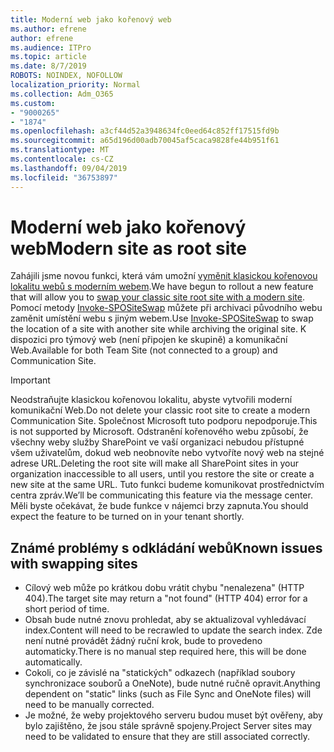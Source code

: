 ```yaml
---
title: Moderní web jako kořenový web
ms.author: efrene
author: efrene
ms.audience: ITPro
ms.topic: article
ms.date: 8/7/2019
ROBOTS: NOINDEX, NOFOLLOW
localization_priority: Normal
ms.collection: Adm_O365
ms.custom:
- "9000265"
- "1874"
ms.openlocfilehash: a3cf44d52a3948634fc0eed64c852ff17515fd9b
ms.sourcegitcommit: a65d196d00adb70045af5caca9828fe44b951f61
ms.translationtype: MT
ms.contentlocale: cs-CZ
ms.lasthandoff: 09/04/2019
ms.locfileid: "36753897"
---
```

# <a name="modern-site-as-root-site"></a><span data-ttu-id="1ff5d-102">Moderní web jako kořenový web</span><span class="sxs-lookup"><span data-stu-id="1ff5d-102">Modern site as root site</span></span>

<span data-ttu-id="1ff5d-103">Zahájili jsme novou funkci, která vám umožní [vyměnit klasickou kořenovou lokalitu webů s moderním webem](https://docs.microsoft.com/sharepoint/modern-root-site).</span><span class="sxs-lookup"><span data-stu-id="1ff5d-103">We have begun to rollout a new feature that will allow you to [swap your classic site root site with a modern site](https://docs.microsoft.com/sharepoint/modern-root-site).</span></span> <span data-ttu-id="1ff5d-104">Pomocí metody [Invoke-SPOSiteSwap](https://docs.microsoft.com/powershell/module/sharepoint-online/invoke-spositeswap?view=sharepoint-ps) můžete při archivaci původního webu zaměnit umístění webu s jiným webem.</span><span class="sxs-lookup"><span data-stu-id="1ff5d-104">Use [Invoke-SPOSiteSwap](https://docs.microsoft.com/powershell/module/sharepoint-online/invoke-spositeswap?view=sharepoint-ps) to swap the location of a site with another site while archiving the original site.</span></span> <span data-ttu-id="1ff5d-105">K dispozici pro týmový web (není připojen ke skupině) a komunikační Web.</span><span class="sxs-lookup"><span data-stu-id="1ff5d-105">Available for both Team Site (not connected to a group) and Communication Site.</span></span>

>[!Important]
> <span data-ttu-id="1ff5d-106">Neodstraňujte klasickou kořenovou lokalitu, abyste vytvořili moderní komunikační Web.</span><span class="sxs-lookup"><span data-stu-id="1ff5d-106">Do not delete your classic root site to create a modern Communication Site.</span></span> <span data-ttu-id="1ff5d-107">Společnost Microsoft tuto podporu nepodporuje.</span><span class="sxs-lookup"><span data-stu-id="1ff5d-107">This is not supported by Microsoft.</span></span> <span data-ttu-id="1ff5d-108">Odstranění kořenového webu způsobí, že všechny weby služby SharePoint ve vaší organizaci nebudou přístupné všem uživatelům, dokud web neobnovíte nebo vytvoříte nový web na stejné adrese URL.</span><span class="sxs-lookup"><span data-stu-id="1ff5d-108">Deleting the root site will make all SharePoint sites in your organization inaccessible to all users, until you restore the site or create a new site at the same URL.</span></span> <span data-ttu-id="1ff5d-109">Tuto funkci budeme komunikovat prostřednictvím centra zpráv.</span><span class="sxs-lookup"><span data-stu-id="1ff5d-109">We’ll be communicating this feature via the message center.</span></span> <span data-ttu-id="1ff5d-110">Měli byste očekávat, že bude funkce v nájemci brzy zapnuta.</span><span class="sxs-lookup"><span data-stu-id="1ff5d-110">You should expect the feature to be turned on in your tenant shortly.</span></span>

## <a name="known-issues-with-swapping-sites"></a><span data-ttu-id="1ff5d-111">Známé problémy s odkládání webů</span><span class="sxs-lookup"><span data-stu-id="1ff5d-111">Known issues with swapping sites</span></span>
- <span data-ttu-id="1ff5d-112">Cílový web může po krátkou dobu vrátit chybu "nenalezena" (HTTP 404).</span><span class="sxs-lookup"><span data-stu-id="1ff5d-112">The target site may return a "not found" (HTTP 404) error for a short period of time.</span></span>
- <span data-ttu-id="1ff5d-113">Obsah bude nutné znovu prohledat, aby se aktualizoval vyhledávací index.</span><span class="sxs-lookup"><span data-stu-id="1ff5d-113">Content will need to be recrawled to update the search index.</span></span> <span data-ttu-id="1ff5d-114">Zde není nutné provádět žádný ruční krok, bude to provedeno automaticky.</span><span class="sxs-lookup"><span data-stu-id="1ff5d-114">There is no manual step required here, this will be done automatically.</span></span>
- <span data-ttu-id="1ff5d-115">Cokoli, co je závislé na "statických" odkazech (například soubory synchronizace souborů a OneNote), bude nutné ručně opravit.</span><span class="sxs-lookup"><span data-stu-id="1ff5d-115">Anything dependent on "static" links (such as File Sync and OneNote files) will need to be manually corrected.</span></span>
- <span data-ttu-id="1ff5d-116">Je možné, že weby projektového serveru budou muset být ověřeny, aby bylo zajištěno, že jsou stále správně spojeny.</span><span class="sxs-lookup"><span data-stu-id="1ff5d-116">Project Server sites may need to be validated to ensure that they are still associated correctly.</span></span> 
